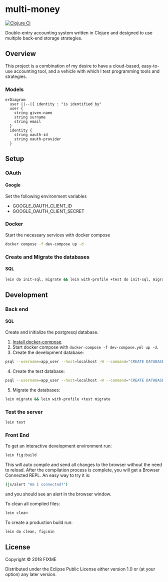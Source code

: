 # multi-money

[![Clojure CI](https://github.com/dgknght/multi-money/actions/workflows/clojure.yml/badge.svg)](https://github.com/dgknght/multi-money/actions/workflows/clojure.yml)

Double-entry accounting system written in Clojure and designed to
use multiple back-end storage strategies.

## Overview

This project is a combination of my desire to have a cloud-based,
easy-to-use accounting tool, and a vehicle with which I test programming
tools and strategies.

### Models
```mermaid
erDiagram
  user ||--|{ identity : "is identified by"
  user {
    string given-name
    string surname
    string email
  }
  identity {
    string oauth-id
    string oauth-provider
  }
```
## Setup

### OAuth

#### Google
Set the following environment variables
- GOOGLE_OAUTH_CLIENT_ID
- GOOGLE_OAUTH_CLIENT_SECRET

### Docker
Start the necessary services with docker compose
```bash
docker compose -f dev-compose up -d
```

### Create and Migrate the databases

#### SQL
```bash
lein do init-sql, migrate && lein with-profile +test do init-sql, migrate
```

## Development
### Back end
#### SQL
Create and initialize the postgresql database.
1. [Install docker-compose](https://docs.docker.com/compose/install/standalone/).
2. Start docker compose with `docker-compose -f dev-compose.yml up -d`.
3. Create the development database:
```bash
psql --username=app_user --host=localhost -W --command="CREATE DATABASE multi_money_development;"
```
4. Create the test database:
```bash
psql --username=app_user --host=localhost -W --command="CREATE DATABASE multi_money_test;"
```
5. Migrate the databases:
```bash
lein migrate && lein with-profile +test migrate
```

### Test the server
```bash
lein test
```

### Front End
To get an interactive development environment run:
```bash
lein fig:build
```

This will auto compile and send all changes to the browser without the
need to reload. After the compilation process is complete, you will
get a Browser Connected REPL. An easy way to try it is:
```bash
(js/alert "Am I connected?")
```

and you should see an alert in the browser window.

To clean all compiled files:
```bash
lein clean
```

To create a production build run:
```bash
lein do clean, fig:min
```

## License

Copyright © 2018 FIXME

Distributed under the Eclipse Public License either version 1.0 or (at your option) any later version.
